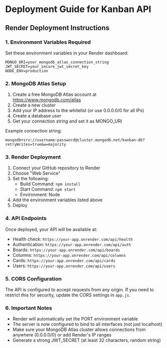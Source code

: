 # Deployment Guide for Kanban API

## Render Deployment Instructions

### 1. Environment Variables Required

Set these environment variables in your Render dashboard:

```
MONGO_URI=your_mongodb_atlas_connection_string
JWT_SECRET=your_secure_jwt_secret_key
NODE_ENV=production
```

### 2. MongoDB Atlas Setup

1. Create a free MongoDB Atlas account at https://www.mongodb.com/atlas
2. Create a new cluster
3. Add your IP address to the whitelist (or use 0.0.0.0/0 for all IPs)
4. Create a database user
5. Get your connection string and set it as MONGO_URI

Example connection string:
```
mongodb+srv://username:password@cluster.mongodb.net/kanban-db?retryWrites=true&w=majority
```

### 3. Render Deployment

1. Connect your GitHub repository to Render
2. Choose "Web Service"
3. Set the following:
   - Build Command: `npm install`
   - Start Command: `npm start`
   - Environment: Node
4. Add the environment variables listed above
5. Deploy

### 4. API Endpoints

Once deployed, your API will be available at:
- Health check: `https://your-app.onrender.com/api/health`
- Authentication: `https://your-app.onrender.com/api/auth`
- Boards: `https://your-app.onrender.com/api/boards`
- Columns: `https://your-app.onrender.com/api/columns`
- Cards: `https://your-app.onrender.com/api/cards`
- Users: `https://your-app.onrender.com/api/users`

### 5. CORS Configuration

The API is configured to accept requests from any origin. If you need to restrict this for security, update the CORS settings in `app.js`.

### 6. Important Notes

- Render will automatically set the PORT environment variable
- The server is now configured to bind to all interfaces (not just localhost)
- Make sure your MongoDB Atlas cluster allows connections from anywhere (0.0.0.0/0) or add Render's IP ranges
- Generate a strong JWT_SECRET (at least 32 characters, random string) 
